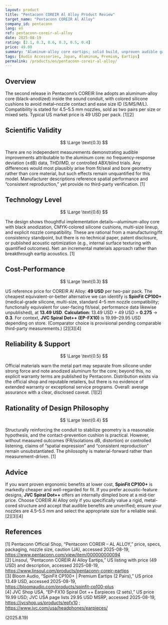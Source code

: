 ```yaml
---
layout: product
title: "Pentaconn COREIR Al Alloy Product Review"
target_name: "Pentaconn COREIR Al Alloy"
company_id: pentaconn
lang: en
ref: pentaconn-coreir-al-alloy
date: 2025-08-19
rating: [2.1, 0.3, 0.6, 0.3, 0.5, 0.4]
price: 49.00
summary: "Aluminum-alloy core eartips; solid build, unproven audible gains, and weak value at typical market pricing"
tags: [Audio Accessories, Japan, Aluminum, Premium, Eartips]
permalink: /products/en/pentaconn-coreir-al-alloy/
---
```


## Overview

The second release in Pentaconn’s COREIR line adopts an aluminum-alloy core (black-anodized) inside the sound conduit, with colored silicone cushions to avoid metal–nozzle contact and ease size ID (S/MS/M/L). Compatibility is stated for 4.5–5.5 mm nozzles, sold as two pairs per size or mixed sets. Typical US market price is 49 USD per pack. [1][2]

## Scientific Validity

$$ \Large \text{0.3} $$

There are no independent measurements demonstrating audible improvements attributable to the aluminum core: no frequency-response deviation (±dB) data, THD/IMD, or controlled ABX/blind trials. Any differences would most plausibly arise from fit/seal and bore geometry rather than core material, but such effects remain unquantified for this model. Manufacturer descriptions reference spatial performance and “consistent reproduction,” yet provide no third-party verification. [1]

## Technology Level

$$ \Large \text{0.6} $$

The design shows thoughtful implementation details—aluminum-alloy core with black anodization, CMYK-colored silicone cushions, multi-size lineup, and explicit nozzle compatibility. These are rational from a manufacturing/fit consistency standpoint, but there is no technical paper, patent disclosure, or published acoustic optimization (e.g., internal surface texturing with quantified outcomes). Net: an incremental materials approach rather than breakthrough eartip acoustics. [1]

## Cost-Performance

$$ \Large \text{0.3} $$

US reference price for COREIR Al Alloy: **49 USD** per two-pair pack. The cheapest equivalent-or-better alternative we can identify is **SpinFit CP100+** (medical-grade silicone, multi-size, standard 4–5 mm nozzle compatibility; functionally equivalent for user-facing fit/seal, performance data likewise unpublished), at **13.49 USD**. **Calculation:** 13.49 USD ÷ 49 USD = **0.275** → **0.3**. For context, **JVC Spiral Dot++ (EP-FX10)** is 19.99–29.95 USD depending on store. (Comparator choice is provisional pending comparable third-party measurements.) [2][3][4]

## Reliability & Support

$$ \Large \text{0.5} $$

Official materials warn the metal part may separate from silicone under strong force and note anodized aluminum for the core; beyond this, no explicit warranty terms are published by Pentaconn. Distribution exists via the official shop and reputable retailers, but there is no evidence of extended warranty or exceptional service programs. Overall: average assurance with a clear, disclosed caveat. [1][2]

## Rationality of Design Philosophy

$$ \Large \text{0.4} $$

Structurally reinforcing the conduit to stabilize geometry is a reasonable hypothesis, and the contact-prevention cushion is practical. However, without measured outcomes (FR/isolations dB, distortion) or controlled listening, claims of “spatial expression” and “consistent reproduction” remain unsubstantiated. The philosophy is material-forward rather than measurement-driven. [1]

## Advice

If you want proven ergonomic benefits at lower cost, **SpinFit CP100+** is markedly cheaper and well-regarded for fit. If you prefer acoustic-feature designs, **JVC Spiral Dot++** offers an internally dimpled bore at a mid-tier price. Choose COREIR Al Alloy only if you specifically value a rigid, metal-cored structure and accept that audible benefits are unverified; ensure your nozzles are 4.5–5.5 mm and select the appropriate size for a reliable seal. [2][3][4]

## References

[1] Pentaconn Official Shop, “Pentaconn COREIR – AL ALLOY,” price, specs, packaging, nozzle size, caution (JA), accessed 2025-08-19, https://www.pentaconn.com/view/item/000000000094  
[2] Linsoul, “Pentaconn COREIR Al Alloy Eartips,” US listing with price (49 USD) and description, accessed 2025-08-19, https://www.linsoul.com/products/pentaconn-coreir-eartips  
[3] Bloom Audio, “SpinFit CP100+ | Premium Eartips (2 Pairs),” US price 13.49 USD, accessed 2025-08-19, https://bloomaudio.com/products/spinfit-cp100-plus  
[4] JVC Shop USA, “EP-FX10 Spiral Dot ++ Earpieces (2 sets),” US price 19.99 USD; JVC USA page lists 29.95 USD MSRP, accessed 2025-08-19, https://jvcshop.us/products/epfx10  ;  https://www.jvc.com/usa/headphones/earpieces/

(2025.8.19)


